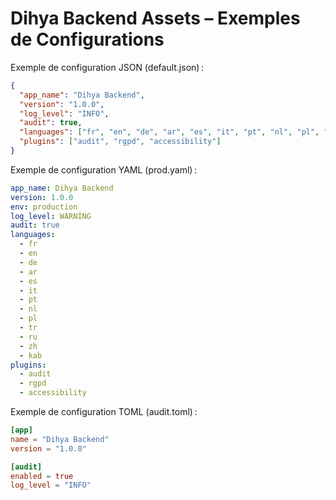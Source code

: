 # Dihya Backend Assets – Exemples de Configurations

Exemple de configuration JSON (default.json) :
```json
{
  "app_name": "Dihya Backend",
  "version": "1.0.0",
  "log_level": "INFO",
  "audit": true,
  "languages": ["fr", "en", "de", "ar", "es", "it", "pt", "nl", "pl", "tr", "ru", "zh", "kab"],
  "plugins": ["audit", "rgpd", "accessibility"]
}
```

Exemple de configuration YAML (prod.yaml) :
```yaml
app_name: Dihya Backend
version: 1.0.0
env: production
log_level: WARNING
audit: true
languages:
  - fr
  - en
  - de
  - ar
  - es
  - it
  - pt
  - nl
  - pl
  - tr
  - ru
  - zh
  - kab
plugins:
  - audit
  - rgpd
  - accessibility
```

Exemple de configuration TOML (audit.toml) :
```toml
[app]
name = "Dihya Backend"
version = "1.0.0"

[audit]
enabled = true
log_level = "INFO"
```
